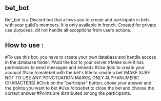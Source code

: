 ## bet_bot

Bet_bot is a Discord bot that allows you to create and participate in bets with your guild's members. It is only available in french.
Created for private use purposes, dit not handle all exceptions from users actions.

## How to use :

#To use this bot, you have to create your own database and handle access in the database folder.
#Add the bot to your server
#Make sure it has permissions to send messages and embeds
#Use /join to create your account
#Use /createbet with the bet's title to create a bet (MAKE SURE NOT TO USE ANY PONCTUATION MARKS, ONLY ALPHANUMERIC CHARACTERS)
#Click on the "participer" button, chose your answer and the points you want to bet
#Use /closebet to close the bet and choose the correct answer
#Points are distributed among the participants.
